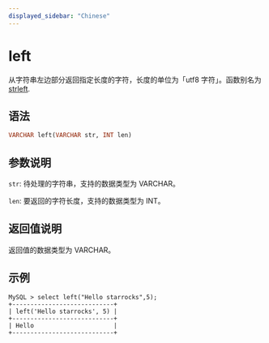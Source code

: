 ```yaml
---
displayed_sidebar: "Chinese"
---
```


# left



从字符串左边部分返回指定长度的字符，长度的单位为「utf8 字符」。函数别名为 [strleft](strleft.md).

## 语法

```Haskell
VARCHAR left(VARCHAR str, INT len)
```

## 参数说明

`str`: 待处理的字符串，支持的数据类型为 VARCHAR。

`len`: 要返回的字符长度，支持的数据类型为 INT。

## 返回值说明

返回值的数据类型为 VARCHAR。

## 示例

```Plain Text
MySQL > select left("Hello starrocks",5);
+----------------------------+
| left('Hello starrocks', 5) |
+----------------------------+
| Hello                      |
+----------------------------+
```

